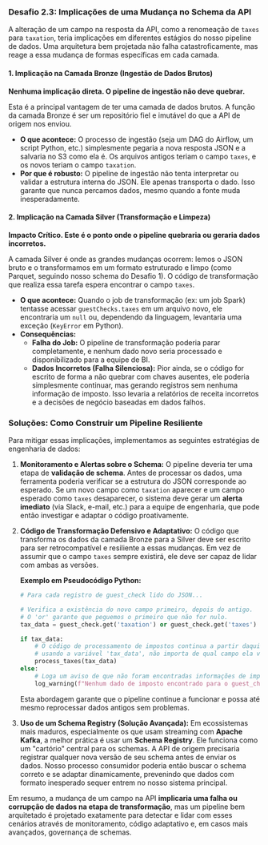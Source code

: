 ### Desafio 2.3: Implicações de uma Mudança no Schema da API

A alteração de um campo na resposta da API, como a renomeação de `taxes` para `taxation`, teria implicações em diferentes estágios do nosso pipeline de dados. Uma arquitetura bem projetada não falha catastroficamente, mas reage a essa mudança de formas específicas em cada camada.

#### 1\. Implicação na Camada Bronze (Ingestão de Dados Brutos)

**Nenhuma implicação direta. O pipeline de ingestão não deve quebrar.**

Esta é a principal vantagem de ter uma camada de dados brutos. A função da camada Bronze é ser um repositório fiel e imutável do que a API de origem nos enviou.

  * **O que acontece:** O processo de ingestão (seja um DAG do Airflow, um script Python, etc.) simplesmente pegaria a nova resposta JSON e a salvaria no S3 como ela é. Os arquivos antigos teriam o campo `taxes`, e os novos teriam o campo `taxation`.
  * **Por que é robusto:** O pipeline de ingestão não tenta interpretar ou validar a estrutura interna do JSON. Ele apenas transporta o dado. Isso garante que nunca percamos dados, mesmo quando a fonte muda inesperadamente.

#### 2\. Implicação na Camada Silver (Transformação e Limpeza)

**Impacto Crítico. Este é o ponto onde o pipeline quebraria ou geraria dados incorretos.**

A camada Silver é onde as grandes mudanças ocorrem: lemos o JSON bruto e o transformamos em um formato estruturado e limpo (como Parquet, seguindo nosso schema do Desafio 1). O código de transformação que realiza essa tarefa espera encontrar o campo `taxes`.

  * **O que acontece:** Quando o job de transformação (ex: um job Spark) tentasse acessar `guestChecks.taxes` em um arquivo novo, ele encontraria um `null` ou, dependendo da linguagem, levantaria uma exceção (`KeyError` em Python).
  * **Consequências:**
      * **Falha do Job:** O pipeline de transformação poderia parar completamente, e nenhum dado novo seria processado e disponibilizado para a equipe de BI.
      * **Dados Incorretos (Falha Silenciosa):** Pior ainda, se o código for escrito de forma a não quebrar com chaves ausentes, ele poderia simplesmente continuar, mas gerando registros sem nenhuma informação de imposto. Isso levaria a relatórios de receita incorretos e a decisões de negócio baseadas em dados falhos.

### Soluções: Como Construir um Pipeline Resiliente

Para mitigar essas implicações, implementamos as seguintes estratégias de engenharia de dados:

1.  **Monitoramento e Alertas sobre o Schema:**
    O pipeline deveria ter uma etapa de **validação de schema**. Antes de processar os dados, uma ferramenta poderia verificar se a estrutura do JSON corresponde ao esperado. Se um novo campo como `taxation` aparecer e um campo esperado como `taxes` desaparecer, o sistema deve gerar um **alerta imediato** (via Slack, e-mail, etc.) para a equipe de engenharia, que pode então investigar e adaptar o código proativamente.

2.  **Código de Transformação Defensivo e Adaptativo:**
    O código que transforma os dados da camada Bronze para a Silver deve ser escrito para ser retrocompatível e resiliente a essas mudanças. Em vez de assumir que o campo `taxes` sempre existirá, ele deve ser capaz de lidar com ambas as versões.

    **Exemplo em Pseudocódigo Python:**

    ```python
    # Para cada registro de guest_check lido do JSON...

    # Verifica a existência do novo campo primeiro, depois do antigo.
    # O 'or' garante que peguemos o primeiro que não for nulo.
    tax_data = guest_check.get('taxation') or guest_check.get('taxes')

    if tax_data:
        # O código de processamento de impostos continua a partir daqui,
        # usando a variável 'tax_data', não importa de qual campo ela veio.
        process_taxes(tax_data)
    else:
        # Loga um aviso de que não foram encontradas informações de imposto.
        log_warning(f"Nenhum dado de imposto encontrado para o guest_check_id: {guest_check.get('guestCheckId')}")
    ```

    Esta abordagem garante que o pipeline continue a funcionar e possa até mesmo reprocessar dados antigos sem problemas.

3.  **Uso de um Schema Registry (Solução Avançada):**
    Em ecossistemas mais maduros, especialmente os que usam streaming com **Apache Kafka**, a melhor prática é usar um **Schema Registry**. Ele funciona como um "cartório" central para os schemas. A API de origem precisaria registrar qualquer nova versão de seu schema antes de enviar os dados. Nosso processo consumidor poderia então buscar o schema correto e se adaptar dinamicamente, prevenindo que dados com formato inesperado sequer entrem no nosso sistema principal.

Em resumo, a mudança de um campo na API **implicaria uma falha ou corrupção de dados na etapa de transformação**, mas um pipeline bem arquitetado é projetado exatamente para detectar e lidar com esses cenários através de monitoramento, código adaptativo e, em casos mais avançados, governança de schemas.